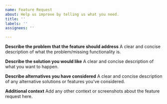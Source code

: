 ```yaml
---
name: Feature Request
about: Help us improve by telling us what you need.
title: ''
labels: ''
assignees: ''

---
```


**Describe the problem that the feature should address**
A clear and concise description of what the problem/missing functionality is.

**Describe the solution you would like**
A clear and concise description of what you want to happen.

**Describe alternatives you have considered**
A clear and concise description of any alternative solutions or
features you've considered.

**Additional context**
Add any other context or screenshots about the feature request here.
